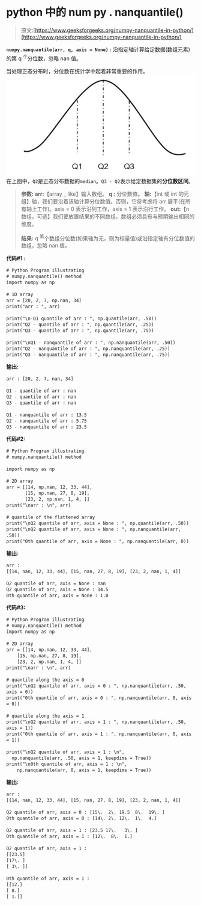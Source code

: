 # python 中的 num py . nanquantile()

> 原文:[https://www.geeksforgeeks.org/numpy-nanquantile-in-python/](https://www.geeksforgeeks.org/numpy-nanquantile-in-python/)

**`numpy.nanquantile(arr, q, axis = None)` :** 沿指定轴计算给定数据(数组元素)的第 q <sup>个</sup>分位数，忽略 nan 值。

当处理正态分布时，分位数在统计学中起着非常重要的作用。
![](img/a50f8c8714504ca52b2a4a8fab283e59.png)
在上图中，`Q2`是正态分布数据的`median`。`Q3 - Q2`表示给定数据集的**分位数区间**。

> **参数:**
> **arr:**【array _ like】输入数组。
> **q :** 分位数值。
> **轴:**【int 或 int 的元组】轴，我们要沿着该轴计算分位数值。否则，它将考虑将 arr 展平(在所有轴上工作)。axis = 0 表示沿列工作，axis = 1 表示沿行工作。
> **out:**【n 数组，可选】我们要放置结果的不同数组。数组必须具有与预期输出相同的维度。
> 
> **结果:** q <sup>第</sup>个数组分位数(如果轴为无，则为标量值)或沿指定轴有分位数值的数组，忽略 nan 值。

**代码#1 :**

```
# Python Program illustrating 
# numpy.nanquantile() method  
import numpy as np 

# 1D array 
arr = [20, 2, 7, np.nan, 34] 
print("arr : ", arr) 

print("\n-Q1 quantile of arr : ", np.quantile(arr, .50)) 
print("Q2 - quantile of arr : ", np.quantile(arr, .25)) 
print("Q3 - quantile of arr : ", np.quantile(arr, .75)) 

print("\nQ1 - nanquantile of arr : ", np.nanquantile(arr, .50)) 
print("Q2 - nanquantile of arr : ", np.nanquantile(arr, .25)) 
print("Q3 - nanquantile of arr : ", np.nanquantile(arr, .75)) 
```

**输出:**

```
arr : [20, 2, 7, nan, 34]

Q1 - quantile of arr : nan
Q2 - quantile of arr : nan
Q3 - quantile of arr : nan

Q1 - nanquantile of arr : 13.5
Q2 - nanquantile of arr : 5.75
Q3 - nanquantile of arr : 23.5

```

**代码#2:**

```
# Python Program illustrating 
# numpy.nanquantile() method 

import numpy as np 

# 2D array 
arr = [[14, np.nan, 12, 33, 44], 
       [15, np.nan, 27, 8, 19], 
       [23, 2, np.nan, 1, 4, ]] 
print("\narr : \n", arr) 

# quantile of the flattened array 
print("\nQ2 quantile of arr, axis = None : ", np.quantile(arr, .50)) 
print("\nQ2 quantile of arr, axis = None : ", np.nanquantile(arr, .50)) 
print("0th quantile of arr, axis = None : ", np.nanquantile(arr, 0)) 
```

**输出:**

```
arr : 
[[14, nan, 12, 33, 44], [15, nan, 27, 8, 19], [23, 2, nan, 1, 4]]

Q2 quantile of arr, axis = None : nan
Q2 quantile of arr, axis = None : 14.5
0th quantile of arr, axis = None : 1.0

```

**代码#3:**

```
# Python Program illustrating 
# numpy.nanquantile() method 
import numpy as np 

# 2D array 
arr = [[14, np.nan, 12, 33, 44], 
    [15, np.nan, 27, 8, 19], 
    [23, 2, np.nan, 1, 4, ]] 
print("\narr : \n", arr) 

# quantile along the axis = 0 
print("\nQ2 quantile of arr, axis = 0 : ", np.nanquantile(arr, .50, axis = 0)) 
print("0th quantile of arr, axis = 0 : ", np.nanquantile(arr, 0, axis = 0)) 

# quantile along the axis = 1 
print("\nQ2 quantile of arr, axis = 1 : ", np.nanquantile(arr, .50, axis = 1)) 
print("0th quantile of arr, axis = 1 : ", np.nanquantile(arr, 0, axis = 1)) 

print("\nQ2 quantile of arr, axis = 1 : \n",
  np.nanquantile(arr, .50, axis = 1, keepdims = True)) 
print("\n0th quantile of arr, axis = 1 : \n",
    np.nanquantile(arr, 0, axis = 1, keepdims = True)) 
```

**输出:**

```
arr : 
[[14, nan, 12, 33, 44], [15, nan, 27, 8, 19], [23, 2, nan, 1, 4]]

Q2 quantile of arr, axis = 0 : [15\.  2\. 19.5  8\.  19\. ]
0th quantile of arr, axis = 0 : [14\. 2\. 12\.  1\.  4.]

Q2 quantile of arr, axis = 1 : [23.5 17\.   3\. ]
0th quantile of arr, axis = 1 : [12\.  8\.  1.]

Q2 quantile of arr, axis = 1 : 
[[23.5]
[17\. ]
[ 3\. ]]

0th quantile of arr, axis = 1 : 
[[12.]
[ 8.]
[ 1.]]
```